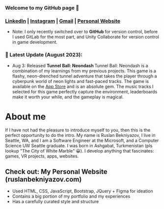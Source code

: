 ### Welcome to my GitHub page 👋

### [LinkedIn](https://www.linkedin.com/in/ruslan-bekniyazov/) | [Instagram](https://www.instagram.com/shkeeper_/) | [Gmail](https://mail.google.com/mail/?view=cm&source=mailto&to=rus.bekniyazov@gmail.com) | [Personal Website](https://www.ruslanbekniyazov.com)

* Note: I only recently switched over to <b> GitHub </b> for version control, before I used GitLab for the most part, and Unity Collaborate for version control in game development.

### :tada: Latest Update (August 2023):
* Aug 3: Released <b>Tunnel Ball: Neondash </b>
                Tunnel Ball: Neondash is a combination of my learnings from my previous projects. This game is a flashy, neon-drenched tunnel adventure that takes the player through a cyberpunk world of neon lights and fast-paced tracks. The game is available on the <a href="https://apps.apple.com/us/app/tunnel-ball-neondash/id6457107717"> App Store</a> and is an absolute gem. The music tracks I selected for this game perfectly capture the environment, leaderboards make it worth your while, and the gameplay is magical.

# About me

If I have not had the pleasure to introduce myself to you, then this is the perfect opportunity to do the intro. My name is Ruslan Bekniyazov, I live in Seattle, WA, and I am a Software Engineer at the Microsoft, and a Computer Science UW Seattle graduate. I was born in Ashgabat, Turkmenistan (pls lookup "The City of White Marble" 😀). I develop anything that fascinates: games, VR projects, apps, websites.

## Check out: My Personal Website (ruslanbekniyazov.com)
* Used HTML, CSS, JavaScript, Bootstrap, JQuery + Figma for ideation
* Contains a big portion of my portfolio and my experiences
* Has a carefully curated style and structure
